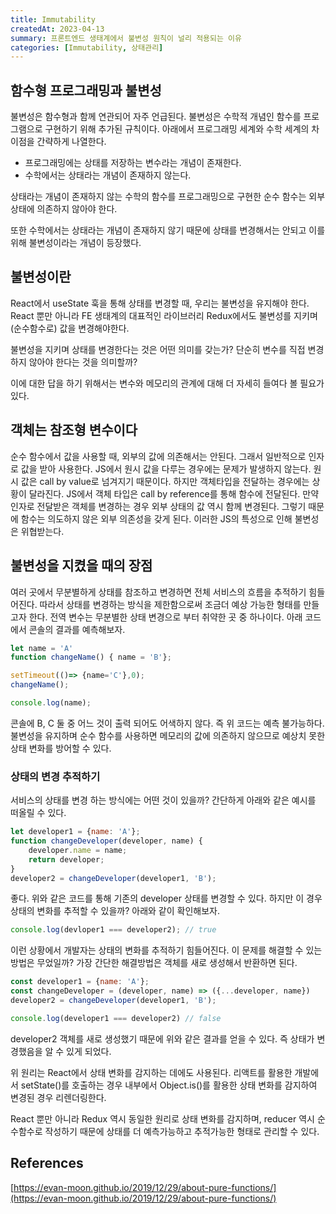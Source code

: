 ```yaml
---
title: Immutability
createdAt: 2023-04-13
summary: 프론트엔드 생태계에서 불변성 원칙이 널리 적용되는 이유
categories: [Immutability, 상태관리]
---
```

## 함수형 프로그래밍과 불변성

불변성은 함수형과 함께 연관되어 자주 언급된다. 불변성은 수학적 개념인 함수를 프로그램으로 구현하기 위해 추가된 규칙이다. 아래에서 프로그래밍 세계와 수학 세계의 차이점을 간략하게 나열한다.

- 프로그래밍에는 상태를 저장하는 변수라는 개념이 존재한다.
- 수학에서는 상태라는 개념이 존재하지 않는다.

상태라는 개념이 존재하지 않는 수학의 함수를 프로그래밍으로 구현한 순수 함수는 외부 상태에 의존하지 않아야 한다.

또한 수학에서는 상태라는 개념이 존재하지 않기 때문에 상태를 변경해서는 안되고 이를 위해 불변성이라는 개념이 등장했다.

## 불변성이란

React에서 useState 훅을 통해 상태를 변경할 때, 우리는 불변성을 유지해야 한다. React 뿐만 아니라 FE 생태계의 대표적인 라이브러리 Redux에서도 불변성를 지키며(순수함수로) 값을 변경해야한다.

불변성을 지키며 상태를 변경한다는 것은 어떤 의미를 갖는가? 단순히 변수를 직접 변경하지 않아야 한다는 것을 의미할까?

이에 대한 답을 하기 위해서는 변수와 메모리의 관계에 대해 더 자세히 들여다 볼 필요가 있다.

## 객체는 참조형 변수이다

순수 함수에서 값을 사용할 때, 외부의 값에 의존해서는 안된다. 그래서 일반적으로 인자로 값을 받아 사용한다. JS에서 원시 값을 다루는 경우에는 문제가 발생하지 않는다. 원시 값은 call by value로 넘겨지기 때문이다. 하지만 객체타입을 전달하는 경우에는 상황이 달라진다. JS에서 객체 타입은 call by reference를 통해 함수에 전달된다. 만약 인자로 전달받은 객체를 변경하는 경우 외부 상태의 값 역시 함께 변경된다. 그렇기 때문에 함수는 의도하지 않은 외부 의존성을 갖게 된다. 이러한 JS의 특성으로 인해 불변성은 위협받는다.

## 불변성을 지켰을 때의 장점

여러 곳에서 무분별하게 상태를 참조하고 변경하면 전체 서비스의 흐름을 추적하기 힘들어진다. 따라서 상태를 변경하는 방식을 제한함으로써 조금더 예상 가능한 형태를 만들고자 한다. 전역 변수는 무분별한 상태 변경으로 부터 취약한 곳 중 하나이다. 아래 코드에서 콘솔의 결과를 예측해보자.

```jsx
let name = 'A'
function changeName() { name = 'B'};

setTimeout(()=> {name='C'},0);
changeName();

console.log(name);
```

콘솔에 B, C 둘 중 어느 것이 출력 되어도 어색하지 않다. 즉 위 코드는 예측 불가능하다. 불변성을 유지하며 순수 함수를 사용하면 메모리의 값에 의존하지 않으므로 예상치 못한 상태 변화를 방어할 수 있다.

### 상태의 변경 추적하기

서비스의 상태를 변경 하는 방식에는 어떤 것이 있을까? 간단하게 아래와 같은 예시를 떠올릴 수 있다.

```jsx
let developer1 = {name: 'A'};
function changeDeveloper(developer, name) {
	developer.name = name;
	return developer;
}
developer2 = changeDeveloper(developer1, 'B');
```

좋다. 위와 같은 코드를 통해 기존의 developer 상태를 변경할 수 있다. 하지만 이 경우 상태의 변화를 추적할 수 있을까? 아래와 같이 확인해보자.

```jsx
console.log(devloper1 === developer2); // true
```

이런 상황에서 개발자는 상태의 변화를 추적하기 힘들어진다. 이 문제를 해결할 수 있는 방법은 무었일까? 가장 간단한 해결방법은 객체를 새로 생성해서 반환하면 된다.

```jsx
const developer1 = {name: 'A'};
const changeDeveloper = (developer, name) => ({...developer, name})
developer2 = changeDeveloper(developer1, 'B');

console.log(developer1 === developer2) // false
```

developer2 객체를 새로 생성했기 때문에 위와 같은 결과를 얻을 수 있다. 즉 상태가 변경했음을 알 수 있게 되었다.

위 원리는 React에서 상태 변화를 감지하는 데에도 사용된다. 리액트를 활용한 개발에서 setState()를 호출하는 경우 내부에서 Object.is()를 활용한 상태 변화를 감지하여 변경된 경우 리렌더링한다.

React 뿐만 아니라 Redux 역시 동일한 원리로 상태 변화를 감지하며, reducer 역시 순수함수로 작성하기 때문에 상태를 더 예측가능하고 추적가능한 형태로 관리할 수 있다.

## References

[https://evan-moon.github.io/2019/12/29/about-pure-functions/](https://evan-moon.github.io/2019/12/29/about-pure-functions/)
